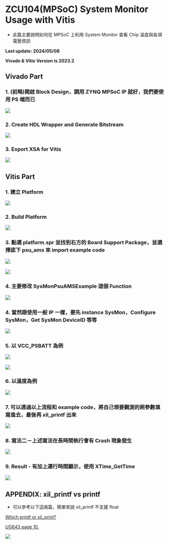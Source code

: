 # ZCU104(MPSoC) System Monitor Usage with Vitis
+ 此篇主要說明如何在 MPSoC 上利用 System Monitor 查看 Chip 溫度與各項電壓資訊

**Last update: 2024/05/08**

**Vivado & Vitis Version is 2023.2**

## Vivado Part

### 1. (前略)開啟 Block Design，調用 ZYNQ MPSoC IP 就好，我們要使用 PS 端而已

​<img src="./Images/SYS1.png"/>

### 2. Create HDL Wrapper and Generate Bitstream

​<img src="./Images/SYS1.png"/>

### 3. Export XSA for Vitis

​<img src="./Images/SYS1.png"/>

## Vitis Part

### 1. 建立 Platform

​<img src="./Images/SYS1.png"/>

### 2. Build Platform

​<img src="./Images/SYS1.png"/>

### 3. 點選 platform.spr 並找到右方的 Board Support Package，並選擇底下 psu_ams 來 import example code

​<img src="./Images/SYS1.png"/>

​<img src="./Images/SYS1.png"/>

### 4. 主要修改 SysMonPsuAMSExample 這個 Function 

​<img src="./Images/SYS1.png"/>

### 4. 當然跟使用一般 IP 一樣，要先 instance SysMon，Configure SysMon，Get SysMon DeviceID 等等 

​<img src="./Images/SYS1.png"/>

### 5. 以 VCC_PSBATT 為例

​<img src="./Images/SYS1.png"/>

<img src="./Images/SYS1.png"/>

### 6. 以溫度為例

​<img src="./Images/SYS1.png"/>

### 7. 可以透過以上流程和 example code，將自己想要觀測的照參數填寫進去，最後再 xil_printf 出來

​<img src="./Images/SYS1.png"/>

### 8. 寫法二－上述寫法在長時間執行會有 Crash 現象發生

​<img src="./Images/SYS1.png"/>

### 9. Result - 有加上運行時間顯示，使用 XTime_GetTime

​<img src="./Images/SYS1.png"/>

## APPENDIX: xil_printf vs printf

+ 可以參考以下這兩篇，簡單來說 xil_printf 不支援 float

[Which printf or xil_print?](https://support.xilinx.com/s/question/0D52E00006iHje3SAC/which-printf-or-xilprint?language=en_US)

[UG643 page 10.](https://docs.xilinx.com/viewer/book-attachment/5nHLTKfkxP0ydpQtwymDhw/EGwdjUfoOM563Ied6W9UnA)

<img src="./Images/SYS1.png"/>

